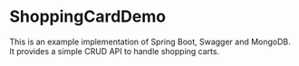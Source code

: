 # ShoppingCardDemo
This is an example implementation of Spring Boot, Swagger and MongoDB. It provides a simple CRUD API to handle shopping carts.
